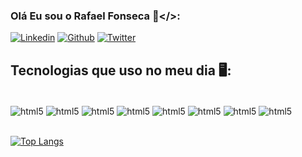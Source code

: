 ### Olá Eu sou o Rafael Fonseca 💾</>:

[![Linkedin](https://img.shields.io/badge/LinkedIn-0077B5?style=for-the-badge&logo=linkedin&logoColor=white)](https://www.linkedin.com/in/rfonseca-3a001b180/)
[![Github](https://img.shields.io/badge/GitHub-100000?style=for-the-badge&logo=github&logoColor=white)](https://github.com/rfonseca985)
[![Twitter](https://img.shields.io/badge/Twitter-1DA1F2?style=for-the-badge&logo=twitter&logoColor=white)](https://twitter.com/rfonseca85)

## Tecnologias que uso no meu dia 🖥️:
<div style="display: inline_block"><br/>
<img align="center" alt="html5" src= "https://img.shields.io/badge/Java-ED8B00?style=for-the-badge&logo=java&logoColor=white"/>
<img align="center" alt="html5" src="https://img.shields.io/badge/Python-14354C?style=for-the-badge&logo=python&logoColor=white"/>
<img align="center" alt="html5" src="https://img.shields.io/badge/C%23-239120?style=for-the-badge&logo=c-sharp&logoColor=white"/>
<img align="center" alt="html5" src="https://img.shields.io/badge/Angular-DD0031?style=for-the-badge&logo=angular&logoColor=white"/>
<img align="center" alt="html5" src=https://img.shields.io/badge/Spring-6DB33F?style=for-the-badge&logo=spring&logoColor=white/>
<img align="center" alt="html5" src=https://img.shields.io/badge/MySQL-00000F?style=for-the-badge&logo=mysql&logoColor=white/>
<img align="center" alt="html5" src=https://img.shields.io/badge/PostgreSQL-316192?style=for-the-badge&logo=postgresql&logoColor=white/>
<img align="center" alt="html5" src=https://img.shields.io/badge/MongoDB-4EA94B?style=for-the-badge&logo=mongodb&logoColor=white/>
</div><br/>

[![Top Langs](https://github-readme-stats.vercel.app/api/top-langs/?username=rfonseca985)](https://github.com/anuraghazra/github-readme-stats)
